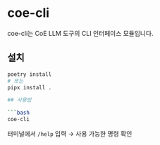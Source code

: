 # coe-cli

coe-cli는 CoE LLM 도구의 CLI 인터페이스 모듈입니다.

## 설치

```bash
poetry install
# 또는
pipx install .

## 사용법

```bash
coe-cli
```

터미널에서 `/help` 입력 → 사용 가능한 명령 확인
